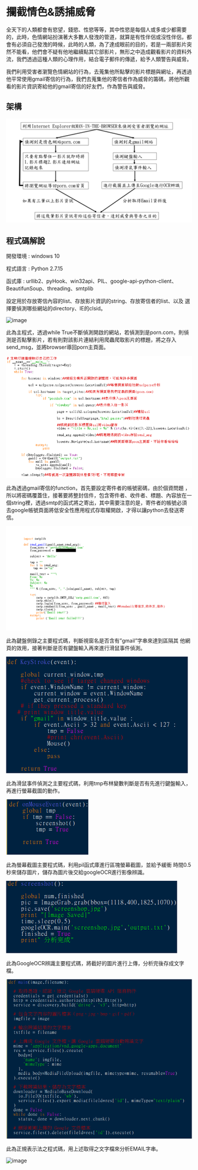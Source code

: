 # 攔截情色&誘捕威脅
全天下的人類都會有慾望，錢慾、性慾等等，其中性慾是每個人或多或少都需要的，此時，色情網站扮演著大多數人發洩的管道，就算是有性伴侶或沒性伴侶，都會有必須自己發洩的時候，此時的人類，為了達成眼前的目的，若是一兩部影片突然不能看，他們會不疑有他地繼續點其它部影片，無形之中造成觀看影片的資料外流，我們透過這種人類的心理作用，結合電子郵件的傳遞，給予人類警告與威脅。

我們利用受害者瀏覽色情網站的行為，去蒐集他所點擊的影片標題與網址，再透過他平常使用gmail寄信的行為，我們去蒐集他的寄信者作為威脅的籌碼，將他所觀看的影片資訊寄給他的gmail寄信的好友們，作為警告與威脅。
## 架構
![image](image/架構圖.jpg)
## 程式碼解說
開發環境  : windows 10

程式語言  : Python 2.7.15

函式庫    : urllib2、pyHook、win32api、PIL、google-api-python-client、BeautifunSoup、threading、smtplib


設定用於存放寄信內容的list、存放影片資訊的string、存放寄信者的list、以及
選擇要偵測哪些網站的directory、IE的clsid。

![image](https://github.com/PoChuanHuang/Porn-goalkeeper/blob/master/image/變數設定code.png)

此為主程式，透過while True不斷偵測開啟的網站，若偵測到是porn.com，則偵測是否點擊影片，若有則對該影片連結利用爬蟲爬取影片的標題，將之存入send_msg，並將browser導回porn主頁面。

![image](image/main_code.png)

此為透過gmail寄信的function，首先要設定寄件者的帳號密碼，由於個資問題
，所以將密碼覆蓋住，接著要將整封信件，包含寄件者、收件者、標題、內容放在一個string裡，透過smtp的函式將之寄出，其中需要注意的是，寄件者的帳號必須去google帳號頁面將低安全性應用程式存取權開啟，才得以讓python去發送寄信。

![image](image/gmail_function.png)

此為鍵盤側錄之主要程式碼，判斷視窗名是否含有”gmail”字串來達到區隔其
他網頁的效用，接著判斷是否有鍵盤輸入再來進行滑鼠事件偵測。

![image](image/鍵盤側錄function.png)

此為滑鼠事件偵測之主要程式碼，利用tmp布林變數判斷是否有先進行鍵盤輸入，再進行螢幕截圖的動作。

![image](image/滑鼠事件function.png)

此為螢幕截圖主要程式碼，利用pil函式庫進行區塊螢幕截圖，並給予緩衝
時間0.5秒來儲存圖片，儲存為圖片後交給googleOCR進行影像辨識。

![image](image/螢幕截圖function.png)

此為GoogleOCR辨識主要程式碼，將截好的圖片進行上傳，分析完後存成文字檔。

![image](image/googleOCR_function.png)

此為正規表示法之程式碼，用上述取得之文字檔來分析EMAIL字串。

![image](image/正規表示法function.png)






